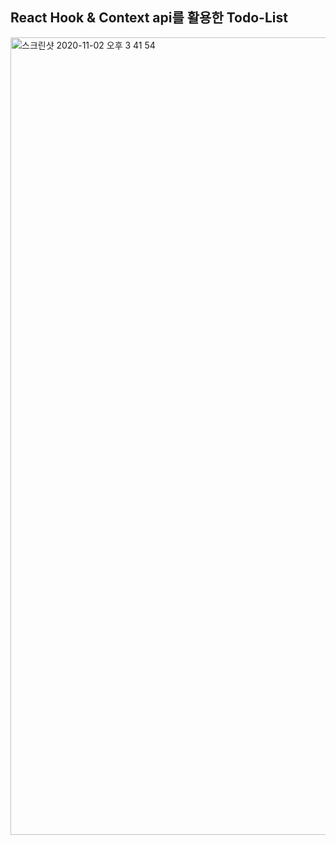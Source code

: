 ## React Hook & Context api를 활용한 Todo-List

<img width="1276" alt="스크린샷 2020-11-02 오후 3 41 54" src="https://user-images.githubusercontent.com/45069571/97837909-7f7e2880-1d22-11eb-872d-d8eed2f0ffb0.png">
